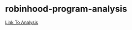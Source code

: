 # robinhood-program-analysis

[Link To Analysis](https://nsubbaian.github.io/robinhood-program-analysis/)
